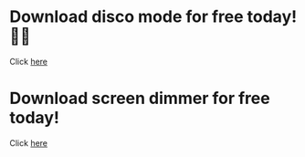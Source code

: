 # Download disco mode for free today! 🪩🕺
Click [here](https://github.com/pzahutdwg/random-stuff/releases/download/disco/disco.exe)
# Download screen dimmer for free today!
Click [here](https://github.com/pzahutdwg/random-stuff/releases/download/screen_dimmer/screen.dimmer.exe)
